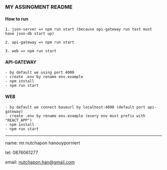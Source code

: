 ### MY ASSINGMENT README

#### How to run

    1. json-server => npm run start (because api-gateway run test must have json-db start up)

    2. api-gateway => npm run start

    3. web => npm run start

#### API-GATEWAY

    - by default we using port 4000
    - create .env by rename env.example
    - npm install
    - npm run start

#### WEB

    - by default we connect baseurl by localhost:4000 (default port api-gateway)
    - create .env by rename env.example (every env must prefix with "REACT_APP")
    - npm install
    - npm run start

---

name: mr.nutchapon hanouypornlert

tel: 0876061277

email: nutchapon.han@gmail.com
